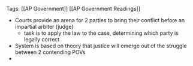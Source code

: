Tags: [[AP Government]] [[AP Government Readings]]

- Courts provide an arena for 2 parties to bring their conflict before an impartial arbiter (judge)
	- task is to apply the law to the case, determining which party is legally correct
- System is based on theory that justice will emerge out of the struggle between 2 contending POVs
- 